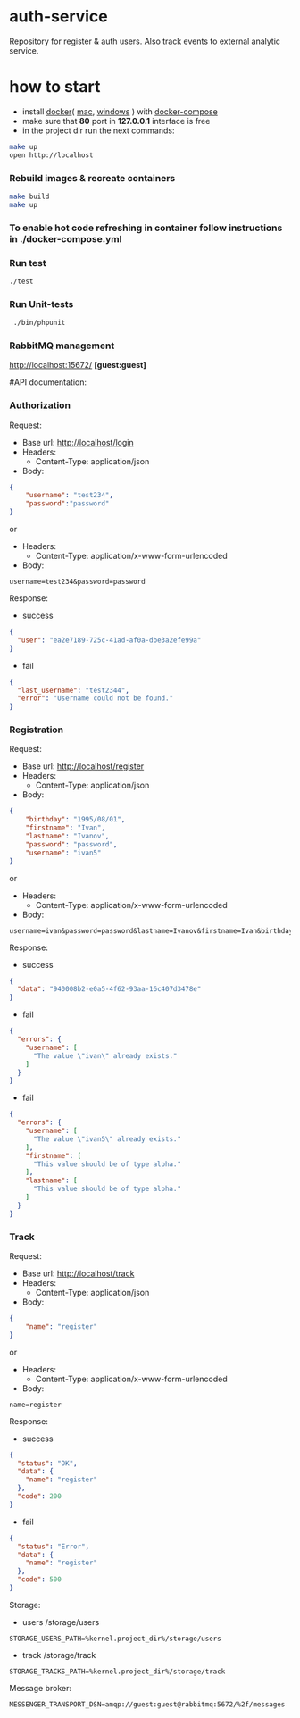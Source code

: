 # auth-service
Repository for register &amp; auth users.
Also track events to external analytic service.
# how to start
- install 
[docker](https://docs.docker.com/install/)( 
[mac](https://docs.docker.com/docker-for-mac/),
[windows](https://docs.docker.com/docker-for-windows/)
) with 
[docker-compose](https://docs.docker.com/compose/install/)
- make sure that **80** port in **127.0.0.1** interface is free
- in the project dir run the next commands:
```bash
make up
open http://localhost
```


### Rebuild images & recreate containers
```bash
make build
make up
```

### To enable hot code refreshing in container follow instructions in ./docker-compose.yml


### Run test
```bash
./test
```
### Run Unit-tests
```bash
 ./bin/phpunit
```

### RabbitMQ management
[http://localhost:15672/](http://localhost:15672/) **[guest:guest]**

#API documentation:

### Authorization
Request:
- Base url:
[http://localhost/login](http://localhost/login)
- Headers:
    - Content-Type: application/json
- Body:
```json
{
	"username": "test234",
	"password":"password"
}
```
or
- Headers:
    - Content-Type: application/x-www-form-urlencoded
- Body:
```params
username=test234&password=password
```
Response:
- success
```json
{
  "user": "ea2e7189-725c-41ad-af0a-dbe3a2efe99a"
}
```
- fail
```json
{
  "last_username": "test2344",
  "error": "Username could not be found."
}
```


### Registration
Request:
- Base url:
[http://localhost/register](http://localhost/register)
- Headers:
    - Content-Type: application/json
- Body:
```json
{
	"birthday": "1995/08/01",
	"firstname": "Ivan",
	"lastname": "Ivanov",
	"password": "password",
	"username": "ivan5"
}
```
or
- Headers:
    - Content-Type: application/x-www-form-urlencoded
- Body:
```params
username=ivan&password=password&lastname=Ivanov&firstname=Ivan&birthday=1995/08/01
```
Response:
- success
```json
{
  "data": "940008b2-e0a5-4f62-93aa-16c407d3478e"
}
```
- fail
```json
{
  "errors": {
    "username": [
      "The value \"ivan\" already exists."
    ]
  }
}
```
- fail
```json
{
  "errors": {
    "username": [
      "The value \"ivan5\" already exists."
    ],
    "firstname": [
      "This value should be of type alpha."
    ],
    "lastname": [
      "This value should be of type alpha."
    ]
  }
}
```


### Track
Request:
- Base url:
[http://localhost/track](http://localhost/track)
- Headers:
    - Content-Type: application/json
- Body:
```json
{
	"name": "register"
}
```
or
- Headers:
    - Content-Type: application/x-www-form-urlencoded
- Body:
```params
name=register
```
Response:
- success
```json
{
  "status": "OK",
  "data": {
    "name": "register"
  },
  "code": 200
}
```
- fail
```json
{
  "status": "Error",
  "data": {
    "name": "register"
  },
  "code": 500
}
```

Storage:
- users
/storage/users
```dotenv
STORAGE_USERS_PATH=%kernel.project_dir%/storage/users
```

- track
/storage/track
```dotenv
STORAGE_TRACKS_PATH=%kernel.project_dir%/storage/track
```

Message broker:
```dotenv
MESSENGER_TRANSPORT_DSN=amqp://guest:guest@rabbitmq:5672/%2f/messages
```

